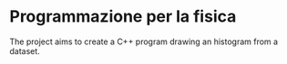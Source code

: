 # Programmazione per la fisica

The project aims to create a C++ program drawing an histogram from a dataset.
